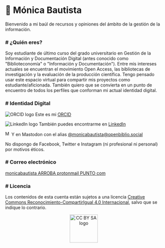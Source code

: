 # 🦉 Mónica Bautista 

Bienvenido a mi baúl de recursos y opiniones del ámbito de la gestión de la información.

<h3># ¿Quién eres?</h3>
 
Soy estudiante de último curso del grado universitario en Gestión de la Información y Documentación Digital (antes conocido como "Biblioteconomía" o "Información y Documentación"). Entre mis intereses actuales se encuentran el movimiento Open Access, las bibliotecas de investigación y la evaluación de la producción científica. Tengo pensado usar este espacio virtual para compartir mis proyectos como estudiante/aficionada. También quiero que se convierta en un punto de encuentro de todos los perfiles que conforman mi actual identidad digital.

<h3># Identidad Digital</h3>

<p><img alt="ORCID logo" src="https://i0.wp.com/info.orcid.org/wp-content/uploads/2020/12/orcid_16x16.gif"/> Este es mi <a href="https://orcid.org/0000-0002-3024-5549">ORCID</a></p>
<p><img alt="LinkedIn logo" src="https://icons.iconarchive.com/icons/designbolts/cute-social-media/16/Linkedin-icon.png"/> También puedes encontrarme en <a href="https://www.linkedin.com/in/monicabautistavillaescusa">LinkedIn</a></p>
<p><img alt="Mastodon logo" src="https://uploads-ssl.webflow.com/60ba014f7e8d7b1e8e1e0b1c/636e6d0c9b355b482353507a_Mastodon_logotype_(simple)_new_hue.svg-p-500.png" width="16"/> Y en Mastodon con el alias <a href="https://openbiblio.social/web/@monicabautista">@monicabautista@openbiblio.social</a></p>

No dispongo de Facebook, Twitter e Instagram (ni profesional ni personal) por motivos éticos. 

<h3># Correo electrónico</h3>

<p><a href="mailto:monicabautista@protonmail.com">monicabautista ARROBA protonmail PUNTO com</a></p>

<h3># Licencia</h3>

Los contenidos de esta cuenta están sujetos a una licencia <a href="https://creativecommons.org/licenses/by-sa/4.0/deed.es_ES">Creative Commons Reconocimiento-CompartirIgual 4.0 Internacional</a>, salvo que se indique lo contrario.

<div><center><img alt="CC BY SA logo" src="https://mirrors.creativecommons.org/presskit/buttons/88x31/svg/by-sa.svg" width="90"/></center></div>
